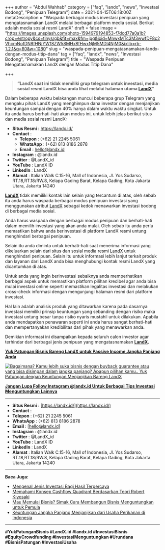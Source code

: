 +++
author = "Abdul Wahhab"
category = ["faq", "landx", "news", "Investasi Bodong", "Penipuan Telegram"]
date = 2021-04-15T06:18:00Z
metaDescription = "Waspada berbagai modus investasi penipuan yang mengatasnamakan LandX melalui berbagai platform media sosial. Berikut adalah media sosial resmi LandX"
draft = false
image = "https://images.unsplash.com/photo-1594979194853-f7dcd77a0a1b?crop=entropy&cs=tinysrgb&fit=max&fm=jpg&ixid=MnwxMTc3M3wwfDF8c2VhcmNofDN8fHNjYW18ZW58MHx8fHwxNjM5MDI4NjM0&ixlib=rb-1.2.1&q=80&w=1080"
slug = "waspada-penipuan-mengatasnamakan-landx-dengan-modus-titip-dana"
tag = ["faq", "landx", "news", "Investasi Bodong", "Penipuan Telegram"]
title = "Waspada Penipuan Mengatasnamakan LandX dengan Modus Titip Dana"

+++


> **“LandX saat ini tidak memiliki grup telegram untuk investasi, media sosial resmi LandX bisa anda lihat melalui halaman utama [LandX](https://landx.id/)”**

Dalam beberapa waktu belakangan muncul beberapa grup Telegram yang mengaku pihak LandX yang menghimpun dana investor dengan menjanjikan keuntungan sampai dengan 40% hanya dalam waktu waktu singkat. Untuk itu anda harus berhati-hati akan  modus ini, untuk lebih jelas berikut situs dan media sosial resmi LandX:

* **Situs Resmi**    : https://landx.id/
* **Contact**  : 
    - **Telepon**    : (+62) 21 2245 5061 
    - **WhatsApp**   : (+62) 813 8186 2878 
    - **Email**      : hello@landx.id
* **Instagram**      : @landx.id
* **Twitter**        : @LandX_id
* **YouTube**        : LandX ID
* **LinkedIn**       : LandX
* **Alamat**         : Italian Walk C.15-16, Mall of Indonesia, Jl. Yos Sudarso, RT.18,RT.18/RW.8, Kelapa Gading Barat, Kelapa Gading, Kota Jakarta Utara,  Jakarta 14240

**[LandX](https://landx.id/)** tidak memiliki kontak lain selain yang tercantum di atas, oleh sebab itu anda harus waspada berbagai modus penipuan  investasi yang menggunakan atribut [LandX](https://landx.id/) sebagai kedok menawarkan investasi bodong di berbagai media sosial.

Anda harus waspada dengan berbagai modus penipuan dan berhati-hati dalam memilih investasi yang akan anda mulai. Oleh sebab itu anda perlu memastikan bahwa anda berinvestasi di platform LandX resmi untung menghindari berbagai penipuan.

Selain itu anda diminta untuk berhati-hati saat menerima informasi yang dikeluarkan selain dari situs dan sosial media resmi [LandX](https://landx.id/) untuk menghindari penipuan. Selain itu untuk informasi lebih lanjut terkait produk dan layanan dari LandX anda bisa menghubungi kontak resmi LandX yang dicantumkan di atas.

Untuk anda yang ingin berinvestasi sebaiknya anda memperhatikan berbagai aspek untuk memastikan platform pilihan kredibel agar anda bisa mulai investasi online seperti memastikan legalitas investasi dan melakukan cross-check informasi dengan mengunjungi halaman resmi dari platform investasi.

Hal lain adalah analisis produk yang ditawarkan karena pada dasarnya investasi memiliki prinsip keuntungan yang sebanding dengan risiko maka investasi untung besar tanpa risiko nyaris mustahil untuk dilakukan. Apabila anda mendapatkan penawaran seperti ini anda harus sangat berhati-hati dan mempertanyakan kredibilitas dari pihak yang menawarkan anda.

Demikian informasi ini disampaikan kepada seluruh calon investor agar terhindar dari berbagai jenis penipuan yang mengatasnamakan **[LandX](https://landx.id/).**  

[**Yuk Patungan Bisnis Bareng LandX untuk Passive Income Jangka Panjang Anda**](https://landx.id/project/)

[![Bagaimana? Kamu lebih suka bisnis dengan buyback guarantee atau yang bisa disimpan dalam jangka panjang? Apapun pilihan kamu.. Yuk Patungan  dengan Keuntungan Menjanjikan Bareng LandX](https://accountgram-production.sfo2.cdn.digitaloceanspaces.com/landx_ghost/2021/10/Equity-Crowdfunding-di-Indonesia-1--3.png)](http://landx.id/project/)

[**Jangan Lupa Follow Instagram @landx.id Untuk Berbagai Tips Investasi Menguntungkan Lainnya**](https://www.instagram.com/landx.id/?utm_medium=copy_link)

---

* **Situs Resmi** : [https://landx.id/](https://landx.id/)
* **Contact** :
* **Telepon** : (+62) 21 2245 5061
* **WhatsApp** : (+62) 813 8186 2878
* **Email** : [hello@landx.id]
* **Instagram** : @landx.id
* **Twitter** : @LandX_id
* **YouTube** : LandX ID
* **LinkedIn** : LandX
* **Alamat** : Italian Walk C.15-16, Mall of Indonesia, Jl. Yos Sudarso, RT.18,RT.18/RW.8, Kelapa Gading Barat, Kelapa Gading, Kota Jakarta Utara,  Jakarta 14240

---

**Baca Juga:**

* [Mengenal Jenis Investasi Bagi Hasil Terpercaya](https://landx.id/blog/mengenal-jenis-investasi-bagi-hasil-terpercaya/)
* [Memahami Konsep Cashflow Quadrant Berdasarkan Teori Robert Kiyosaki](https://landx.id/blog/konsep-cashflow-quadrant-robert-kiyosaki/)
* [Mau Memulai Bisnis? Simak Cara Membangun Bisnis Menguntungkan untuk Pemula](https://landx.id/blog/mau-memulai-bisnis-simak-cara-membangun-bisnis-menguntungkan-untuk-pemula/)
* [Keuntungan Jangka Panjang Menjanjikan dari Usaha Perikanan di Indonesia](https://landx.id/blog/bisnis-perikanan-tangkap-di-indonesia/)

---

**#YukPatunganBisnis    #LandX.id    #landx.id     #InvestasiBisnis    #EquityCrowdfunding    #InvestasiMenguntungkan     #Urundana    #BisnisPatungan    #InvestasiUsaha**

